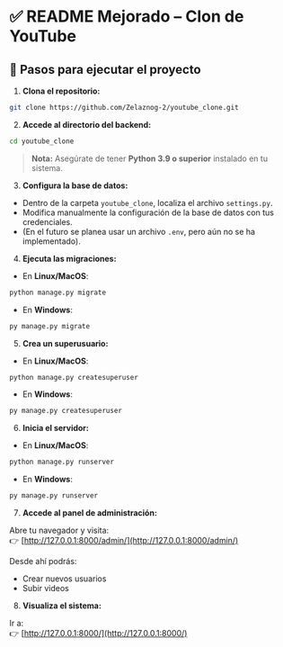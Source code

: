 # ✅ README Mejorado – Clon de YouTube

## 🚀 Pasos para ejecutar el proyecto

1. **Clona el repositorio:**

```bash
git clone https://github.com/Zelaznog-2/youtube_clone.git
```

2. **Accede al directorio del backend:**

```bash
cd youtube_clone
```

> **Nota:** Asegúrate de tener **Python 3.9 o superior** instalado en tu sistema.

3. **Configura la base de datos:**

- Dentro de la carpeta `youtube_clone`, localiza el archivo `settings.py`.
- Modifica manualmente la configuración de la base de datos con tus credenciales.
- (En el futuro se planea usar un archivo `.env`, pero aún no se ha implementado).

4. **Ejecuta las migraciones:**

- En **Linux/MacOS**:

```bash
python manage.py migrate
```

- En **Windows**:

```bash
py manage.py migrate
```

5. **Crea un superusuario:**

- En **Linux/MacOS**:

```bash
python manage.py createsuperuser
```

- En **Windows**:

```bash
py manage.py createsuperuser
```

6. **Inicia el servidor:**

- En **Linux/MacOS**:

```bash
python manage.py runserver
```

- En **Windows**:

```bash
py manage.py runserver
```

7. **Accede al panel de administración:**

Abre tu navegador y visita:  
👉 [http://127.0.0.1:8000/admin/](http://127.0.0.1:8000/admin/)

Desde ahí podrás:
- Crear nuevos usuarios
- Subir videos

8. **Visualiza el sistema:**

Ir a:  
👉 [http://127.0.0.1:8000/](http://127.0.0.1:8000/)